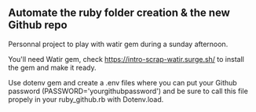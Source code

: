 ## Automate the ruby folder creation & the new Github repo 

Personnal project to play with watir gem during a sunday afternoon.

You'll need Watir gem, check https://intro-scrap-watir.surge.sh/ to install the gem and make it ready.

Use dotenv gem and create a .env files where you can put your Github password (PASSWORD='yourgithubpassword') and be sure to call this file propely in your ruby_github.rb with Dotenv.load.

